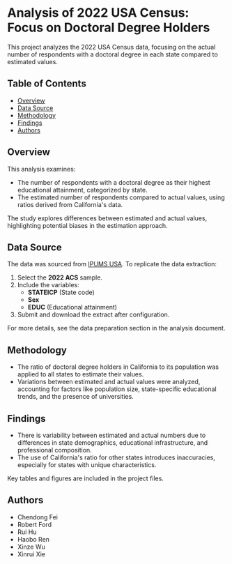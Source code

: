 # Analysis of 2022 USA Census: Focus on Doctoral Degree Holders

This project analyzes the 2022 USA Census data, focusing on the actual number of respondents with a doctoral degree in each state compared to estimated values.

## Table of Contents
- [Overview](#overview)
- [Data Source](#data-source)
- [Methodology](#methodology)
- [Findings](#findings)
- [Authors](#authors)

## Overview
This analysis examines:
- The number of respondents with a doctoral degree as their highest educational attainment, categorized by state.
- The estimated number of respondents compared to actual values, using ratios derived from California's data.

The study explores differences between estimated and actual values, highlighting potential biases in the estimation approach.

## Data Source
The data was sourced from [IPUMS USA](https://usa.ipums.org/usa/index.shtml). 
To replicate the data extraction:
1. Select the **2022 ACS** sample.
2. Include the variables:
   - **STATEICP** (State code)
   - **Sex**
   - **EDUC** (Educational attainment)
3. Submit and download the extract after configuration.

For more details, see the data preparation section in the analysis document.

## Methodology
- The ratio of doctoral degree holders in California to its population was applied to all states to estimate their values.
- Variations between estimated and actual values were analyzed, accounting for factors like population size, state-specific educational trends, and the presence of universities.

## Findings
- There is variability between estimated and actual numbers due to differences in state demographics, educational infrastructure, and professional composition.
- The use of California's ratio for other states introduces inaccuracies, especially for states with unique characteristics.

Key tables and figures are included in the project files.

## Authors
- Chendong Fei
- Robert Ford
- Rui Hu
- Haobo Ren
- Xinze Wu
- Xinrui Xie
